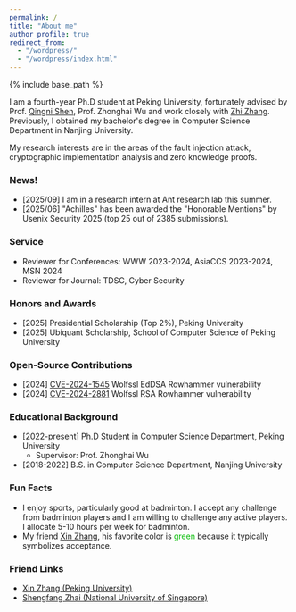 ```yaml
---
permalink: /
title: "About me"
author_profile: true
redirect_from: 
  - "/wordpress/"
  - "/wordpress/index.html"
---
```


{% include base_path %}

I am a fourth-year Ph.D student at Peking University, fortunately advised by Prof. [Qingni Shen](https://www.ss.pku.edu.cn/teacherteam/teacherlist/1634-%E6%B2%88%E6%99%B4%E9%9C%93.html), Prof. Zhonghai Wu and work closely with [Zhi Zhang](https://zhangzhics.github.io/). Previously, I obtained my bachelor's degree in Computer Science Department in Nanjing University.

My research interests are in the areas of the fault injection attack, cryptographic implementation analysis and zero knowledge proofs.

### News!
- [2025/09] I am in a research intern at Ant research lab this summer.
- [2025/06] "Achilles" has been awarded the "Honorable Mentions" by Usenix Security 2025 (top 25 out of 2385 submissions).

### Service
* Reviewer for Conferences: WWW 2023-2024, AsiaCCS 2023-2024, MSN 2024
* Reviewer for Journal: TDSC, Cyber Security
  
### Honors and Awards
* [2025] Presidential Scholarship (Top 2%), Peking University
* [2025] Ubiquant Scholarship, School of Computer Science of Peking University

### Open-Source Contributions
* [2024] [CVE-2024-1545](https://github.com/wolfSSL/wolfssl/blob/master/ChangeLog.md) Wolfssl EdDSA Rowhammer vulnerability
* [2024] [CVE-2024-2881](https://github.com/wolfSSL/wolfssl/blob/master/ChangeLog.md) Wolfssl RSA Rowhammer vulnerability

### Educational Background
* [2022-present] Ph.D Student in Computer Science Department, Peking University
  * Supervisor: Prof. Zhonghai Wu
* [2018-2022] B.S. in Computer Science Department, Nanjing University

### Fun Facts
* I enjoy sports, particularly good at badminton. I accept any challenge from badminton players and I am willing to challenge any active players. I allocate 5-10 hours per week for badminton.
* My friend [Xin Zhang](https://zhangxin00.github.io/), his favorite color is <font color="#00bb00">green</font>  because it typically symbolizes acceptance.

### Friend Links

* [Xin Zhang (Peking University)](https://zhangxin00.github.io/)
* [Shengfang Zhai (National University of Singapore)](https://zhaisf.github.io/)

<script type='text/javascript' id='clustrmaps' src='//cdn.clustrmaps.com/map_v2.js?cl=ffffff&w=a&t=tt&d=roOPIYhOSI6clMuqwkzlXBT7BKee-NL2r4v8oS1ini8'></script>





